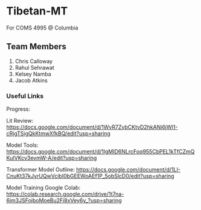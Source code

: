 # Tibetan-MT
For COMS 4995 @ Columbia


## Team Members
1. Chris Calloway
2. Rahul Sehrawat
3. Kelsey Namba
4. Jacob Atkins


### Useful Links
Progress:

Lit Review:
https://docs.google.com/document/d/1WvR7ZvbCKtvD2hkANi6jWl1-cRjgTSigQkKtmwXfkBQ/edit?usp=sharing

Model Tools:
https://docs.google.com/document/d/1lgMID6NLrcFoq955CbPEL1kTfCZmQKuIVKcv3evmW-A/edit?usp=sharing

Transformer Model Outline: 
https://docs.google.com/document/d/1LI-CnuKt37kJyrUQwVcibI0bGEEWoAEf1P_5obSlcD0/edit?usp=sharing 

Model Training Google Colab:
https://colab.research.google.com/drive/1t7na-6jm3JSFojboMoeBu2Fi8xVey6y_?usp=sharing


